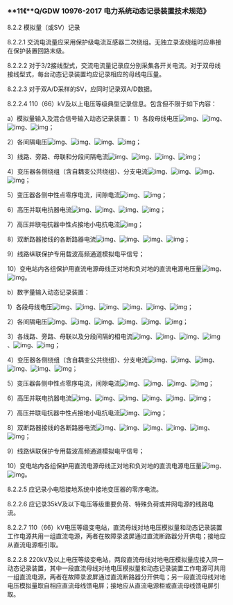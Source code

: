 ### **11《****Q/GDW** **10976-2017** **电力系统动态记录装置技术规范》**

8.2.2 模拟量（或SV）记录

8.2.2.1 交流电流量应采用保护级电流互感器二次绕组。无独立录波绕组时应串接在保护装置回路末级。

8.2.2.2 对于3/2接线型式，交流电流量记录应分别采集各开关电流。对于双母线接线型式，每台动态记录装置均应记录相应的母线电压量。

8.2.2.3 对于双A/D采样的SV，应同时记录双A/D数据。

8.2.2.4 110（66）kV及以上电压等级典型记录信息。包含但不限于如下内容：

a）模拟量输入及混合信号输入动态记录装置：
1）各段母线电压![img](file:///C:\Users\15492\AppData\Local\Temp\ksohtml3412\wps9.png)、![img](file:///C:\Users\15492\AppData\Local\Temp\ksohtml3412\wps10.png)、![img](file:///C:\Users\15492\AppData\Local\Temp\ksohtml3412\wps11.png)、![img](file:///C:\Users\15492\AppData\Local\Temp\ksohtml3412\wps12.png)；

2）各间隔电压![img](file:///C:\Users\15492\AppData\Local\Temp\ksohtml3412\wps13.png)、![img](file:///C:\Users\15492\AppData\Local\Temp\ksohtml3412\wps14.png)、![img](file:///C:\Users\15492\AppData\Local\Temp\ksohtml3412\wps15.png)、![img](file:///C:\Users\15492\AppData\Local\Temp\ksohtml3412\wps16.png)；

3）线路、旁路、母联和分段间隔电流![img](file:///C:\Users\15492\AppData\Local\Temp\ksohtml3412\wps17.png)、![img](file:///C:\Users\15492\AppData\Local\Temp\ksohtml3412\wps18.png)、![img](file:///C:\Users\15492\AppData\Local\Temp\ksohtml3412\wps19.png)、![img](file:///C:\Users\15492\AppData\Local\Temp\ksohtml3412\wps20.png)；

4）变压器各侧绕组（含自耦变公共绕组）、分支电流![img](file:///C:\Users\15492\AppData\Local\Temp\ksohtml3412\wps21.png)、![img](file:///C:\Users\15492\AppData\Local\Temp\ksohtml3412\wps22.png)、![img](file:///C:\Users\15492\AppData\Local\Temp\ksohtml3412\wps23.png)、![img](file:///C:\Users\15492\AppData\Local\Temp\ksohtml3412\wps24.png)；

5）变压器各侧中性点零序电流，间隙电流![img](file:///C:\Users\15492\AppData\Local\Temp\ksohtml3412\wps25.png)、![img](file:///C:\Users\15492\AppData\Local\Temp\ksohtml3412\wps26.png)；

6）高压并联电抗器电流![img](file:///C:\Users\15492\AppData\Local\Temp\ksohtml3412\wps27.png)、![img](file:///C:\Users\15492\AppData\Local\Temp\ksohtml3412\wps28.png)、![img](file:///C:\Users\15492\AppData\Local\Temp\ksohtml3412\wps29.png)、![img](file:///C:\Users\15492\AppData\Local\Temp\ksohtml3412\wps30.png)；

7）高压并联电抗器中性点接地小电抗电流![img](file:///C:\Users\15492\AppData\Local\Temp\ksohtml3412\wps31.png)；

8）双断路器接线的各断路器电流![img](file:///C:\Users\15492\AppData\Local\Temp\ksohtml3412\wps32.png)、![img](file:///C:\Users\15492\AppData\Local\Temp\ksohtml3412\wps33.png)、![img](file:///C:\Users\15492\AppData\Local\Temp\ksohtml3412\wps34.png)、![img](file:///C:\Users\15492\AppData\Local\Temp\ksohtml3412\wps35.png)；

9）线路纵联保护专用载波高频通道模拟电平信号；

10）变电站内各组保护用直流电源母线正对地和负对地的直流电源电压量![img](file:///C:\Users\15492\AppData\Local\Temp\ksohtml3412\wps36.png)、![img](file:///C:\Users\15492\AppData\Local\Temp\ksohtml3412\wps37.png)。

b）数字量输入动态记录装置：

1）各段母线电压![img](file:///C:\Users\15492\AppData\Local\Temp\ksohtml3412\wps38.png)、![img](file:///C:\Users\15492\AppData\Local\Temp\ksohtml3412\wps39.png)、![img](file:///C:\Users\15492\AppData\Local\Temp\ksohtml3412\wps40.png)、![img](file:///C:\Users\15492\AppData\Local\Temp\ksohtml3412\wps41.png)、![img](file:///C:\Users\15492\AppData\Local\Temp\ksohtml3412\wps42.png)、![img](file:///C:\Users\15492\AppData\Local\Temp\ksohtml3412\wps43.png)；

2）各间隔电压![img](file:///C:\Users\15492\AppData\Local\Temp\ksohtml3412\wps44.png)、![img](file:///C:\Users\15492\AppData\Local\Temp\ksohtml3412\wps45.png)、![img](file:///C:\Users\15492\AppData\Local\Temp\ksohtml3412\wps46.png)、![img](file:///C:\Users\15492\AppData\Local\Temp\ksohtml3412\wps47.png)、![img](file:///C:\Users\15492\AppData\Local\Temp\ksohtml3412\wps48.png)、![img](file:///C:\Users\15492\AppData\Local\Temp\ksohtml3412\wps49.png)；

3）各线路、旁路、母联以及分段间隔的相电流![img](file:///C:\Users\15492\AppData\Local\Temp\ksohtml3412\wps50.png)、![img](file:///C:\Users\15492\AppData\Local\Temp\ksohtml3412\wps51.png)、![img](file:///C:\Users\15492\AppData\Local\Temp\ksohtml3412\wps52.png)、![img](file:///C:\Users\15492\AppData\Local\Temp\ksohtml3412\wps53.png)、![img](file:///C:\Users\15492\AppData\Local\Temp\ksohtml3412\wps54.png)、![img](file:///C:\Users\15492\AppData\Local\Temp\ksohtml3412\wps55.png)；

4）变压器各侧绕组（含自耦变公共绕组）、分支电流![img](file:///C:\Users\15492\AppData\Local\Temp\ksohtml3412\wps56.png)、![img](file:///C:\Users\15492\AppData\Local\Temp\ksohtml3412\wps57.png)、![img](file:///C:\Users\15492\AppData\Local\Temp\ksohtml3412\wps58.png)、![img](file:///C:\Users\15492\AppData\Local\Temp\ksohtml3412\wps59.png)、![img](file:///C:\Users\15492\AppData\Local\Temp\ksohtml3412\wps60.png)、![img](file:///C:\Users\15492\AppData\Local\Temp\ksohtml3412\wps61.png)；

5）变压器各侧中性点零序电流，间隙电流![img](file:///C:\Users\15492\AppData\Local\Temp\ksohtml3412\wps62.png)、![img](file:///C:\Users\15492\AppData\Local\Temp\ksohtml3412\wps63.png)、![img](file:///C:\Users\15492\AppData\Local\Temp\ksohtml3412\wps64.png)、![img](file:///C:\Users\15492\AppData\Local\Temp\ksohtml3412\wps65.png)；

6）高压并联电抗器电流![img](file:///C:\Users\15492\AppData\Local\Temp\ksohtml3412\wps66.png)、![img](file:///C:\Users\15492\AppData\Local\Temp\ksohtml3412\wps67.png)、![img](file:///C:\Users\15492\AppData\Local\Temp\ksohtml3412\wps68.png)、![img](file:///C:\Users\15492\AppData\Local\Temp\ksohtml3412\wps69.png)、![img](file:///C:\Users\15492\AppData\Local\Temp\ksohtml3412\wps70.png)、![img](file:///C:\Users\15492\AppData\Local\Temp\ksohtml3412\wps71.png)；

7）高压并联电抗器中性点接地小电抗电流![img](file:///C:\Users\15492\AppData\Local\Temp\ksohtml3412\wps72.png)、![img](file:///C:\Users\15492\AppData\Local\Temp\ksohtml3412\wps73.png)；

8）双断路器接线的各断路器电流![img](file:///C:\Users\15492\AppData\Local\Temp\ksohtml3412\wps74.png)、![img](file:///C:\Users\15492\AppData\Local\Temp\ksohtml3412\wps75.png)、![img](file:///C:\Users\15492\AppData\Local\Temp\ksohtml3412\wps76.png)、![img](file:///C:\Users\15492\AppData\Local\Temp\ksohtml3412\wps77.png)、![img](file:///C:\Users\15492\AppData\Local\Temp\ksohtml3412\wps78.png)、![img](file:///C:\Users\15492\AppData\Local\Temp\ksohtml3412\wps79.png)；

9）线路纵联保护专用载波高频通道模拟电平信号；

10）变电站内各组保护用直流电源母线正对地和负对地的直流电源电压量![img](file:///C:\Users\15492\AppData\Local\Temp\ksohtml3412\wps80.png)、![img](file:///C:\Users\15492\AppData\Local\Temp\ksohtml3412\wps81.png)。

8.2.2.5 应记录小电阻接地系统中接地变压器的零序电流。

8.2.2.6 应记录35kV及以下电压等级重要负荷、特殊负荷或并网电源的线路电流。

8.2.2.7 110（66）kV电压等级变电站，直流母线对地电压模拟量和动态记录装置工作电源共用一组直流电源，两者在故障录波屏通过直流断路器分开供电；接地应从直流电源柜引取。

8.2.2.8 220kV及以上电压等级变电站，两段直流母线对地电压模拟量应接入同一动态记录装置，其中一段直流母线对地电压模拟量和动态记录装置工作电源可共用一组直流电源，两者在故障录波屏通过直流断路器分开供电；另一段直流母线对地电压模拟量取自相应直流母线馈电屏；接地应从直流电源柜或直流母线馈电屏引取。